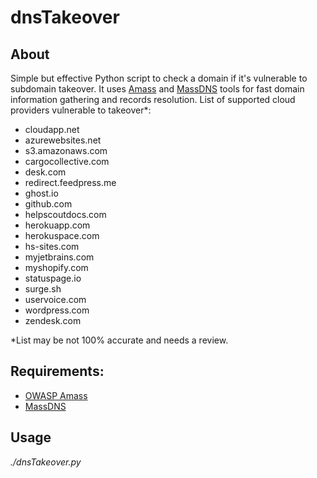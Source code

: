 # dnsTakeover
## About
Simple but effective Python script to check a domain if it's vulnerable to subdomain takeover. It uses [Amass](https://github.com/OWASP/Amass) and [MassDNS](https://github.com/blechschmidt/massdns) tools for fast domain information gathering and records resolution. List of supported cloud providers vulnerable to takeover*:
	
* cloudapp.net
* azurewebsites.net
* s3.amazonaws.com
* cargocollective.com
* desk.com
* redirect.feedpress.me
* ghost.io
* github.com
* helpscoutdocs.com
* herokuapp.com
* herokuspace.com
* hs-sites.com
* myjetbrains.com
* myshopify.com
* statuspage.io
* surge.sh
* uservoice.com
* wordpress.com
* zendesk.com

*List may be not 100% accurate and needs a review.

## Requirements:
* [OWASP Amass](https://github.com/OWASP/Amass)
* [MassDNS](https://github.com/blechschmidt/massdns)

## Usage
*./dnsTakeover.py <target-domain>*
